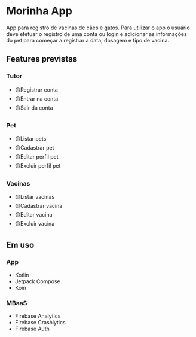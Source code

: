 # Morinha App
App para registro de vacinas de cães e gatos. Para utilizar o app o usuário deve efetuar o registro de uma conta ou login e adicionar as informações do pet para começar a registrar a data, dosagem e tipo de vacina.

## Features previstas 
### Tutor
- 🟡Registrar conta
- 🟡Entrar na conta
- 🟡Sair da conta

### Pet
- 🟡Listar pets
- 🟡Cadastrar pet
- 🟡Editar perfil pet
- 🟡Excluir perfil pet

### Vacinas
- 🟡Listar vacinas
- 🟡Cadastrar vacina
- 🟡Editar vacina
- 🟡Excluir vacina

## Em uso

### App
- Kotlin
- Jetpack Compose
- Koin

### MBaaS
- Firebase Analytics
- Firebase Crashlytics
- Firebase Auth
